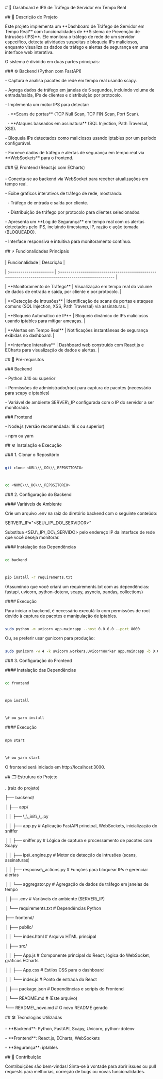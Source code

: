 \# 🚀 Dashboard e IPS de Tráfego de Servidor em Tempo Real



\## 🧩 Descrição do Projeto



Este projeto implementa um \*\*Dashboard de Tráfego de Servidor em Tempo Real\*\* com funcionalidades de \*\*Sistema de Prevenção de Intrusões (IPS)\*\*. Ele monitora o tráfego de rede de um servidor específico, detecta atividades suspeitas e bloqueia IPs maliciosos, enquanto visualiza os dados de tráfego e alertas de segurança em uma interface web interativa.



O sistema é dividido em duas partes principais:



\### ⚙️ Backend (Python com FastAPI)



\- Captura e analisa pacotes de rede em tempo real usando scapy.



\- Agrega dados de tráfego em janelas de 5 segundos, incluindo volume de entrada/saída, IPs de clientes e distribuição por protocolo.



\- Implementa um motor IPS para detectar:



&nbsp; - \*\*Scans de portas\*\* (TCP Null Scan, TCP FIN Scan, Port Scan).



&nbsp; - \*\*Ataques baseados em assinatura\*\* (SQL Injection, Path Traversal, XSS).



\- Bloqueia IPs detectados como maliciosos usando iptables por um período configurável.



\- Fornece dados de tráfego e alertas de segurança em tempo real via \*\*WebSockets\*\* para o frontend.



\### 💻 Frontend (React.js com ECharts)



\- Conecta-se ao backend via WebSocket para receber atualizações em tempo real.



\- Exibe gráficos interativos de tráfego de rede, mostrando:



&nbsp; - Tráfego de entrada e saída por cliente.



&nbsp; - Distribuição de tráfego por protocolo para clientes selecionados.



\- Apresenta um \*\*Log de Segurança\*\* em tempo real com os alertas detectados pelo IPS, incluindo timestamp, IP, razão e ação tomada (BLOQUEADO).



\- Interface responsiva e intuitiva para monitoramento contínuo.



\## ⚡ Funcionalidades Principais



| Funcionalidade | Descrição |



| :----------------------- | :---------------------------------------------------------------------------------------------------------- |



| \*\*Monitoramento de Tráfego\*\* | Visualização em tempo real do volume de dados de entrada e saída, por cliente e por protocolo. |



| \*\*Detecção de Intrusões\*\* | Identificação de scans de portas e ataques comuns (SQL Injection, XSS, Path Traversal) via assinaturas. |



| \*\*Bloqueio Automático de IP\*\* | Bloqueio dinâmico de IPs maliciosos usando iptables para mitigar ameaças. |



| \*\*Alertas em Tempo Real\*\* | Notificações instantâneas de segurança exibidas no dashboard. |



| \*\*Interface Interativa\*\* | Dashboard web construído com React.js e ECharts para visualização de dados e alertas. |



\## 🧰 Pré-requisitos



\### Backend



\- Python 3.10 ou superior



\- Permissões de administrador/root para captura de pacotes (necessário para scapy e iptables)



\- Variável de ambiente SERVER\\\_IP configurada com o IP do servidor a ser monitorado.



\### Frontend



\- Node.js (versão recomendada: 18.x ou superior)



\- npm ou yarn



\## ⚙️ Instalação e Execução



\### 1. Clonar o Repositório



```bash

git clone <URL\\\_DO\\\_REPOSITORIO>



cd <NOME\\\_DO\\\_REPOSITORIO>

```



\### 2. Configuração do Backend



\#### Variáveis de Ambiente



Crie um arquivo .env na raiz do diretório backend com o seguinte conteúdo:





SERVER\\\_IP="<SEU\\\_IP\\\_DO\\\_SERVIDOR>"



Substitua <SEU\\\_IP\\\_DO\\\_SERVIDO> pelo endereço IP da interface de rede que você deseja monitorar.



\#### Instalação das Dependências



```bash

cd backend



pip install -r requirements.txt

```



(Assumindo que você criará um requirements.txt com as dependências: fastapi, uvicorn, python-dotenv, scapy, asyncio, pandas, collections)



\#### Execução



Para iniciar o backend, é necessário executá-lo com permissões de root devido à captura de pacotes e manipulação de iptables.



```bash

sudo python -m uvicorn app.main:app --host 0.0.0.0 --port 8000

```



Ou, se preferir usar gunicorn para produção:



```bash

sudo gunicorn -w 4 -k uvicorn.workers.UvicornWorker app.main:app -b 0.0.0.0:8000

```



\### 3. Configuração do Frontend



\#### Instalação das Dependências



```bash

cd frontend



npm install



\# ou yarn install

```



\#### Execução



```bash

npm start



\# ou yarn start

```



O frontend será iniciado em http://localhost:3000.



\## 🗂️ Estrutura do Projeto





. (raiz do projeto)



├── backend/



│   ├── app/



│   │   ├── \\\_\\\_init\\\_\\\_.py



│   │   ├── app.py             # Aplicação FastAPI principal, WebSockets, inicialização do sniffer



│   │   ├── sniffer.py         # Lógica de captura e processamento de pacotes com Scapy



│   │   ├── ips\\\_engine.py      # Motor de detecção de intrusões (scans, assinaturas)



│   │   ├── response\\\_actions.py # Funções para bloquear IPs e gerenciar alertas



│   │   └── aggregator.py      # Agregação de dados de tráfego em janelas de tempo



│   ├── .env                 # Variáveis de ambiente (SERVER\\\_IP)



│   └── requirements.txt     # Dependências Python



├── frontend/



│   ├── public/



│   │   └── index.html         # Arquivo HTML principal



│   ├── src/



│   │   ├── App.js             # Componente principal do React, lógica do WebSocket, gráficos ECharts



│   │   ├── App.css            # Estilos CSS para o dashboard



│   │   └── index.js           # Ponto de entrada do React



│   ├── package.json         # Dependências e scripts do Frontend



│   └── README.md            # (Este arquivo)



└── README\\\_novo.md           # O novo README gerado



\## 🛠️ Tecnologias Utilizadas



\- \*\*Backend\*\*: Python, FastAPI, Scapy, Uvicorn, python-dotenv



\- \*\*Frontend\*\*: React.js, ECharts, WebSockets



\- \*\*Segurança\*\*: iptables



\## 🤝 Contribuição



Contribuições são bem-vindas! Sinta-se à vontade para abrir issues ou pull requests para melhorias, correção de bugs ou novas funcionalidades.



